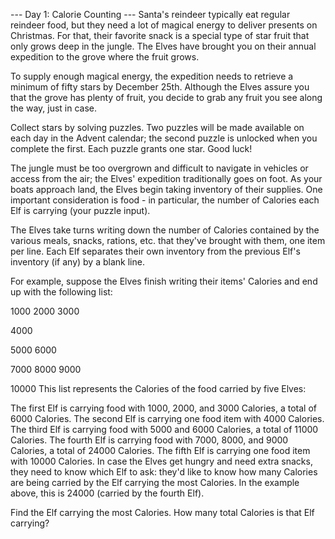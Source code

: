 --- Day 1: Calorie Counting ---
Santa's reindeer typically eat regular reindeer food, but they need a lot of magical energy to deliver presents on Christmas. 
For that, their favorite snack is a special type of star fruit that only grows deep in the jungle. 
The Elves have brought you on their annual expedition to the grove where the fruit grows.

To supply enough magical energy, the expedition needs to retrieve a minimum of fifty stars by December 25th. 
Although the Elves assure you that the grove has plenty of fruit, you decide to grab any fruit you see along the way,
just in case.

Collect stars by solving puzzles. Two puzzles will be made available on each day in the Advent calendar;
the second puzzle is unlocked when you complete the first. Each puzzle grants one star. Good luck!

The jungle must be too overgrown and difficult to navigate in vehicles or access from the air;
the Elves' expedition traditionally goes on foot. As your boats approach land,
the Elves begin taking inventory of their supplies. One important consideration is food -
in particular, the number of Calories each Elf is carrying (your puzzle input).

The Elves take turns writing down the number of Calories contained by the various meals, snacks, rations, etc.
that they've brought with them, one item per line. Each Elf separates their own inventory from the 
previous Elf's inventory (if any) by a blank line.

For example, suppose the Elves finish writing their items' Calories and end up with the following list:

1000
2000
3000

4000

5000
6000

7000
8000
9000

10000
This list represents the Calories of the food carried by five Elves:

The first Elf is carrying food with 1000, 2000, and 3000 Calories, a total of 6000 Calories.
The second Elf is carrying one food item with 4000 Calories.
The third Elf is carrying food with 5000 and 6000 Calories, a total of 11000 Calories.
The fourth Elf is carrying food with 7000, 8000, and 9000 Calories, a total of 24000 Calories.
The fifth Elf is carrying one food item with 10000 Calories.
In case the Elves get hungry and need extra snacks, they need to know which Elf to ask:
they'd like to know how many Calories are being carried by the Elf carrying the most Calories. In the example above,
this is 24000 (carried by the fourth Elf).

Find the Elf carrying the most Calories. How many total Calories is that Elf carrying?


